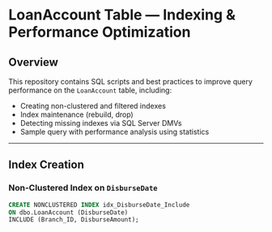 # LoanAccount Table — Indexing & Performance Optimization

## Overview

This repository contains SQL scripts and best practices to improve query performance on the `LoanAccount` table, including:

- Creating non-clustered and filtered indexes  
- Index maintenance (rebuild, drop)  
- Detecting missing indexes via SQL Server DMVs  
- Sample query with performance analysis using statistics  

---

## Index Creation

### Non-Clustered Index on `DisburseDate`

```sql
CREATE NONCLUSTERED INDEX idx_DisburseDate_Include
ON dbo.LoanAccount (DisburseDate)
INCLUDE (Branch_ID, DisburseAmount);


